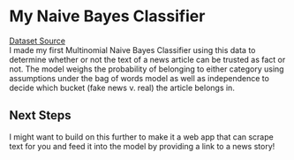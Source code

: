 # My Naive Bayes Classifier
<a href = https://www.kaggle.com/clmentbisaillon/fake-and-real-news-dataset/>Dataset Source</a> <br/>
I made my first Multinomial Naive Bayes Classifier using this data to determine whether or not the text 
of a news article can be trusted as fact or not. The model weighs the probability of belonging to either category using assumptions under
the bag of words model as well as independence to decide which bucket (fake news v. real) the article belongs in.

## Next Steps
I might want to build on this further to make it a web app that can scrape text for you and feed it into the model by providing a link 
to a news story!
